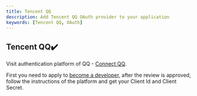 ```yaml
---
title: Tencent QQ
description: Add Tencent QQ OAuth provider to your application
keywords: [Tencent QQ, OAuth]
---
```


## Tencent QQ:heavy_check_mark:

Visit authentication platform of QQ - [Connect QQ](https://connect.qq.com/manage.html#/).

First you need to apply to [become a developer](https://wiki.connect.qq.com/%E6%88%90%E4%B8%BA%E5%BC%80%E5%8F%91%E8%80%85), after the review is approved, follow the instructions of the platform and get your Client Id and Client Secret.